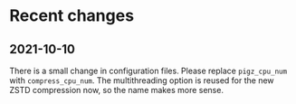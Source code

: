 # Recent changes

## 2021-10-10

There is a small change in configuration files. Please replace `pigz_cpu_num`
with `compress_cpu_num`. The multithreading option is reused for the new ZSTD
compression now, so the name makes more sense.
